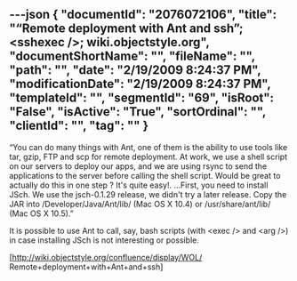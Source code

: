 ---json
{
  "documentId": "2076072106",
  "title": "“Remote deployment with Ant and ssh”; &lt;sshexec /&gt;; wiki.objectstyle.org",
  "documentShortName": "",
  "fileName": "",
  "path": "",
  "date": "2/19/2009 8:24:37 PM",
  "modificationDate": "2/19/2009 8:24:37 PM",
  "templateId": "",
  "segmentId": "69",
  "isRoot": "False",
  "isActive": "True",
  "sortOrdinal": "",
  "clientId": "",
  "tag": ""
}
---

“You can do many things with Ant, one of them is the ability to use tools like tar, gzip, FTP and scp for remote deployment. At work, we use a shell script on our servers to deploy our apps, and we are using rsync to send the applications to the server before calling the shell script. Would be great to actually do this in one step ? It's quite easy!. …First, you need to install JSch. We use the jsch-0.1.29 release, we didn't try a later release. Copy the JAR into /Developer/Java/Ant/lib/ (Mac OS X 10.4) or /usr/share/ant/lib/ (Mac OS X 10.5).”

It is possible to use Ant to call, say, bash scripts (with &lt;exec /&gt; and &lt;arg /&gt;) in case installing JSch is not interesting or possible.

[http://wiki.objectstyle.org/confluence/display/WOL/
    Remote+deployment+with+Ant+and+ssh]
